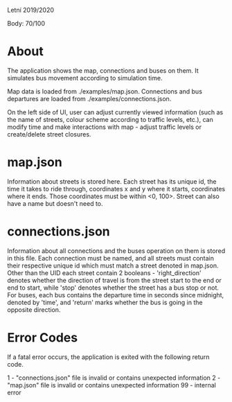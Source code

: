 
Letní 2019/2020

Body: 70/100

# About

The application shows the map, connections and buses on them. It simulates bus movement according to simulation time.

Map data is loaded from ./examples/map.json.
Connections and bus departures are loaded from ./examples/connections.json.

On the left side of UI, user can adjust currently viewed information (such as the name of streets, colour scheme according to traffic levels, etc.), can modify time and make interactions with map - adjust traffic levels or create/delete street closures.

# map.json

Information about streets is stored here. Each street has its unique id, the time it takes to ride through, coordinates x and y where it starts, coordinates where it ends. Those coordinates must be within <0, 100>. Street can also have a name but doesn't need to.

# connections.json

Information about all connections and the buses operation on them is stored in this file. Each connection must be named, and all streets must contain their respective unique id which must match a street denoted in map.json. Other than the UID each street contain 2 booleans - 'right_direction' denotes whether the direction of travel is from the street start to the end or end to start, while 'stop' denotes whether the street has a bus stop or not.
For buses, each bus contains the departure time in seconds since midnight, denoted by 'time', and 'return' marks whether the bus is going in the opposite direction.

# Error Codes

If a fatal error occurs, the application is exited with the following return code.

1 - "connections.json" file is invalid or contains unexpected information
2 - "map.json" file is invalid or contains unexpected information
99 - internal error
